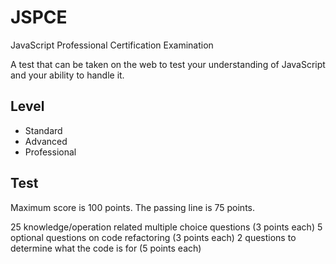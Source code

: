 # JSPCE
JavaScript Professional Certification Examination 

A test that can be taken on the web to test your understanding of JavaScript and your ability to handle it.

## Level

- Standard
- Advanced
- Professional
## Test

Maximum score is 100 points.
The passing line is 75 points.

25 knowledge/operation related multiple choice questions (3 points each)
5 optional questions on code refactoring (3 points each)
2 questions to determine what the code is for (5 points each)
